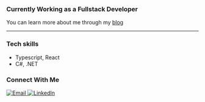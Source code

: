 ### Currently Working as a Fullstack Developer

You can learn more about me through my [blog](https://vilih.com/)

---

### Tech skills
- Typescript, React
- C#, .NET

### Connect With Me  
<div align="start">
  <a href="mailto:gnlnascimento@gmail.com" target="_blank">
    <img src="https://img.shields.io/badge/-Gmail-%23333?style=for-the-badge&logo=gmail&logoColor=white" alt="Email" />
  </a>
  <a href="https://www.linkedin.com/in/nunesdev/" target="_blank">
    <img src="https://img.shields.io/badge/-LinkedIn-%230077B5?style=for-the-badge&logo=linkedin&logoColor=white" alt="LinkedIn" />
  </a>
</div>
